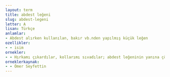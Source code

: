 ```yaml
---
layout: term
title: abdest leğeni
slug: abdest-legeni
letter: A
lisan: Türkçe
anlamlar:
- Abdest alırken kullanılan, bakır vb.nden yapılmış küçük leğen
ozellikler:
- - isim
ornekler:
- - Hırkamı çıkardılar, kollarımı sıvadılar; abdest leğeninin yanına çömeldim, anneciğim...
orneklerkaynak:
- - Ömer Seyfettin
---
```

